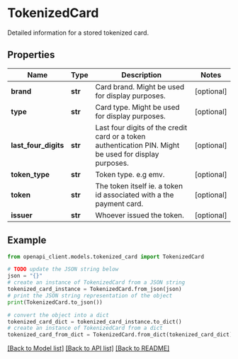 # TokenizedCard

Detailed information for a stored tokenized card.

## Properties

Name | Type | Description | Notes
------------ | ------------- | ------------- | -------------
**brand** | **str** | Card brand. Might be used for display purposes. | [optional] 
**type** | **str** | Card type. Might be used for display purposes. | [optional] 
**last_four_digits** | **str** | Last four digits of the credit card or a token authentication PIN. Might be used for display purposes. | [optional] 
**token_type** | **str** | Token type. e.g emv. | [optional] 
**token** | **str** | The token itself ie. a token id associated with a the payment card. | [optional] 
**issuer** | **str** | Whoever issued the token. | [optional] 

## Example

```python
from openapi_client.models.tokenized_card import TokenizedCard

# TODO update the JSON string below
json = "{}"
# create an instance of TokenizedCard from a JSON string
tokenized_card_instance = TokenizedCard.from_json(json)
# print the JSON string representation of the object
print(TokenizedCard.to_json())

# convert the object into a dict
tokenized_card_dict = tokenized_card_instance.to_dict()
# create an instance of TokenizedCard from a dict
tokenized_card_from_dict = TokenizedCard.from_dict(tokenized_card_dict)
```
[[Back to Model list]](../README.md#documentation-for-models) [[Back to API list]](../README.md#documentation-for-api-endpoints) [[Back to README]](../README.md)


